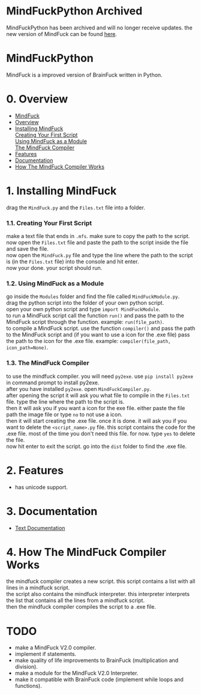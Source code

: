 # MindFuckPython Archived
MindFuckPython has been archived and will no longer receive updates. the new version of MindFuck can be found [here](https://github.com/DanishCraftYT/MindFuck).<br>

# MindFuckPython

MindFuck is a improved version of BrainFuck written in Python.<br>

# 0. Overview

* [MindFuck](#mindfuck)<br>
* [Overview](#0-overview)<br>
* [Installing MindFuck](#1-installing-mindfuck)<br>
  [Creating Your First Script](#11-creating-your-first-script)<br>
  [Using MindFuck as a Module](#12-using-mindfuck-as-a-module)<br>
  [The MindFuck Compiler](#13-the-mindfuck-compiler)<br>
* [Features](#2-features)<br>
* [Documentation](#3-documentation)<br>
* [How The MindFuck Compiler Works](#4-how-the-mindfuck-compiler-works)<br>

# 1. Installing MindFuck

drag the `MindFuck.py` and the `Files.txt` file into a folder.<br>

### 1.1. Creating Your First Script

make a text file that ends in `.mfs`. make sure to copy the path to the script.<br>
now open the `Files.txt` file and paste the path to the script inside the file and save the file.<br>
now open the `MindFuck.py` file and type the line where the path to the script is (in the `Files.txt` file) into the console and hit enter.<br>
now your done. your script should run.<br>

### 1.2. Using MindFuck as a Module

go inside the `Modules` folder and find the file called `MindFuckModule.py`.<br>
drag the python script into the folder of your own python script.<br>
open your own python script and type `import MindFuckModule`.<br>
to run a MindFuck script call the function `run()` and pass the path to the MindFuck script through the function. example: `run(file_path)`.<br>
to compile a MindFuck script. use the function `compiler()` and pass the path to the MindFuck script and (if you want to use a icon for the .exe file)
pass the path to the icon for the .exe file. example: `compiler(file_path, icon_path=None)`.<br>

### 1.3. The MindFuck Compiler

to use the mindfuck compiler. you will need `py2exe`. use `pip install py2exe` in command prompt to install py2exe.<br>
after you have installed `py2exe`. open `MindFuckCompiler.py`.<br>
after opening the script it will ask you what file to compile in the `Files.txt` file. type the line where the path to the script is.<br>
then it will ask you if you want a icon for the exe file. either paste the file path the image file or type `no` to not use a icon.<br>
then it will start creating the .exe file. once it is done. it will ask you if you want to delete the `<script_name>.py` file.
this script contains the code for the .exe file. most of the time you don't need this file. for now. type `yes` to delete the file.<br>
now hit enter to exit the script. go into the `dist` folder to find the .exe file.<br>

# 2. Features

* has unicode support.<br>

# 3. Documentation

* [Text Documentation](Docs/Mind%20Fuck%20Text%20Docs.txt)<br>

# 4. How The MindFuck Compiler Works

the mindfuck compiler creates a new script. this script contains a list with all lines in a mindfuck script.<br>
the script also contains the mindfuck interpreter. this interpreter interprets the list that contains all the lines from a mindfuck script.<br>
then the mindfuck compiler compiles the script to a .exe file.<br>

# TODO
* make a MindFuck V2.0 compiler.<br>
* implement if statements.<br>
* make quality of life improvements to BrainFuck (multiplication and division).<br>
* make a module for the MindFuck V2.0 Interpreter.<br>
* make it compatible with BrainFuck code (implement while loops and functions).<br>

